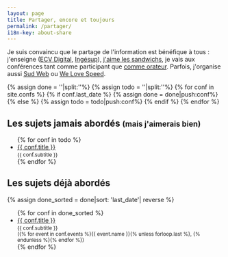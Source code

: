 ```yaml
---
layout: page
title: Partager, encore et toujours
permalink: /partager/
i18n-key: about-share
---
```


Je suis convaincu que le partage de l'information est bénéfique à tous :
j'enseigne ([ECV Digital](https://www.ecvdigital.fr/),
[Ingésup](https://www.ingesup.com/ 'Ingesup')),
[j'aime les sandwichs](https://www.brownbaglunch.fr/baggers.html#Boris_Schapira_Bordeaux 'BrownBagLunch France'),
je vais aux conférences tant comme participant que
[comme orateur](#les-sujets-d%C3%A9j%C3%A0-abord%C3%A9s). Parfois, j'organise
aussi [Sud Web](https://sudweb.fr/ 'SudWeb.fr') ou
[We Love Speed](https://www.welovespeed.com/ 'We Love Speed').

{% assign done = ''|split:''%} {% assign todo = ''|split:''%}
{% for conf in site.confs %} {% if conf.last_date %}
{% assign done = done|push:conf%} {% else %} {% assign todo = todo|push:conf%}
{% endif %} {% endfor %}

## <span id="les-sujets-jamais-abord%C3%A9s">Les sujets jamais abordés</span> <small>(mais j'aimerais bien)</small>

<ul class="conf-subjects">
{% for conf in todo %}
<li class="conf-subject">
<a href="{{ conf.url }}" title="{{conf.title}}">{{ conf.title }}</a><br/><small>{{ conf.subtitle }}</small>
</li>
{% endfor %}
</ul>

## <span id="les-sujets-d%C3%A9j%C3%A0-abord%C3%A9s">Les sujets déjà abordés</span>

{% assign done_sorted = done|sort: 'last_date'| reverse %}

<ul class="conf-subjects">
{% for conf in done_sorted %}
<li class="conf-subject">
<a href="{{ conf.url }}" title="{{conf.title}}">{{ conf.title }}</a><br/><small>{{ conf.subtitle }}<br/>({% for event in conf.events %}{{ event.name }}{% unless forloop.last %}, {% endunless %}{% endfor %})</small>
</li>
{% endfor %}
</ul>
